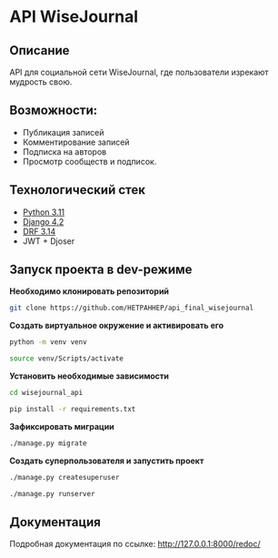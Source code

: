 # API WiseJournal

## Описание

API для социальной сети WiseJournal, где пользователи изрекают мудрость свою.

## Возможности: 

* Публикация записей
* Комментирование записей 
* Подписка на авторов 
* Просмотр сообществ и подписок.

## Технологический стек

* [Python 3.11](https://www.python.org)
* [Django 4.2](https://www.djangoproject.com)
* [DRF 3.14](https://www.django-rest-framework.org)
* JWT + Djoser

## Запуск проекта в dev-режиме

**Необходимо клонировать репозиторий**

```bash
git clone https://github.com/HETPAHHEP/api_final_wisejournal
```

**Создать виртуальное окружение и активировать его**

```bash
python -m venv venv
```
```bash
source venv/Scripts/activate
```

**Установить необходимые зависимости**

```bash
cd wisejournal_api
```
```bash
pip install -r requirements.txt
```

**Зафиксировать миграции**

```bash
./manage.py migrate
```

**Создать суперпользователя и запустить проект**

```bash
./manage.py createsuperuser
```

```bash
./manage.py runserver
```

## Документация

Подробная документация по ссылке: http://127.0.0.1:8000/redoc/